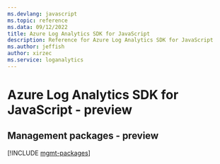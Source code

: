 ```yaml
---
ms.devlang: javascript
ms.topic: reference
ms.data: 09/12/2022
title: Azure Log Analytics SDK for JavaScript
description: Reference for Azure Log Analytics SDK for JavaScript
ms.author: jeffish
author: xirzec
ms.service: loganalytics
---
```

# Azure Log Analytics SDK for JavaScript - preview

## Management packages - preview
[!INCLUDE [mgmt-packages](log-analytics-mgmt-index.md)]